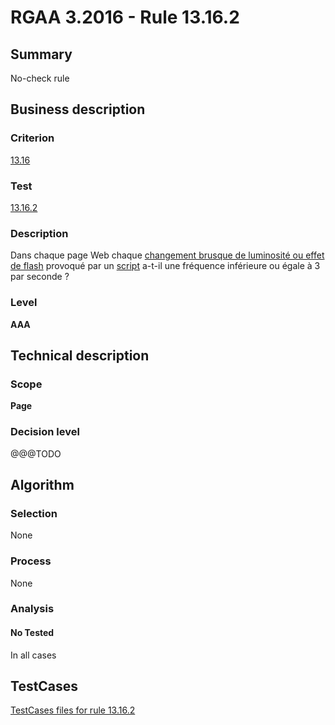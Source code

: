 # RGAA 3.2016 - Rule 13.16.2

## Summary
No-check rule


## Business description

### Criterion
[13.16](http://references.modernisation.gouv.fr/rgaa-accessibilite/criteres.html#crit-13-16)

### Test
[13.16.2](http://references.modernisation.gouv.fr/rgaa-accessibilite/criteres.html#test-13-16-2)

### Description
<div lang="fr">Dans chaque page Web chaque <a href="http://references.modernisation.gouv.fr/rgaa-accessibilite/glossaire.html#changements-brusques-de-luminosite">changement brusque de luminosit&#xE9; ou effet de flash</a> provoqu&#xE9; par un <a href="http://references.modernisation.gouv.fr/rgaa-accessibilite/glossaire.html#script">script</a> a-t-il une fr&#xE9;quence inf&#xE9;rieure ou &#xE9;gale &#xE0; 3 par seconde&nbsp;?</div>

### Level
**AAA**


## Technical description

### Scope
**Page**

### Decision level
@@@TODO


## Algorithm

### Selection
None

### Process
None

### Analysis

#### No Tested
In all cases


##  TestCases

[TestCases files for rule 13.16.2](https://github.com/Asqatasun/Asqatasun/tree/develop/rules/rules-rgaa3.2016/src/test/resources/testcases/rgaa32016/Rgaa32016Rule131602/)


